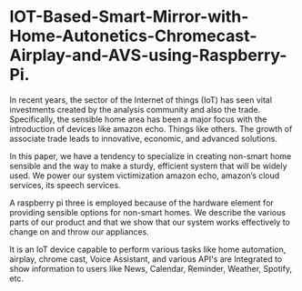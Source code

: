 # IOT-Based-Smart-Mirror-with-Home-Autonetics-Chromecast-Airplay-and-AVS-using-Raspberry-Pi.

In recent years, the sector of the Internet of things (IoT) has seen vital investments created by the analysis community and also the trade. Specifically, the sensible home area has been a major focus with the introduction of devices like amazon echo. Things like others. The growth of associate trade leads to innovative, economic, and advanced solutions.

In this paper, we have a tendency to specialize in creating non-smart home sensible and the way to make a sturdy, efficient system that will be widely used.
We power our system victimization amazon echo, amazon’s cloud services, its speech services.

A raspberry pi three is employed because of the hardware element for providing sensible options for non-smart homes.
We describe the various parts of our product and that we show that our system works effectively to change on and throw our appliances.

It is an IoT device capable to perform various tasks like home automation, airplay, chrome cast, Voice Assistant, and various API's are Integrated to show information to users like News, Calendar, Reminder, Weather, Spotify, etc.
